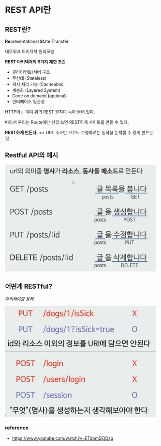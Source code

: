# REST API란

## REST란?

**Re**presentational **S**tate **T**ransfer

네트워크 아키텍쳐 원리모음

**REST 아키텍쳐의 6가지 제한 조건**

* 클라이언트/서버 구조
* 무상태 (Stateless)
* 캐시 처리 가능 (Cacheable)
* 계층화 (Layered System)
* Code on demand (optional)
* 인터페이스 일관성

HTTP에는 이미 위의 REST 원칙이 녹아 들어 있다.

따라서 우리는 Route에만 신경 쓰면 REST하게 사이트를 만들 수 있다.

**REST하게 만든다.** => URL 주소만 보고도 수행하려는 동작을 눈치챌 수 있게 만드는 것

## Restful API의 예시

<img src="./img/restapiexample.png" width="500px"/>

## 어떤게 RESTful?

*주의해야할 용례*

<img src="./img/restapi2.png" width="500px"/>







### reference

* https://www.youtube.com/watch?v=ETdbm5jDDsg
